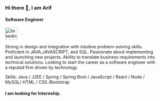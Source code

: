 

### Hi there 👋, I am Arif
#### Software Engineer
[<img src='https://www.citypng.com/public/uploads/preview/linkedin-square-white-icon-transparent-png-11640440452zi2ykndpw2.png' alt='linkedin' height='40'>](https://www.linkedin.com/in/arifprocodes/) 

Strong in design and integration with intuitive problem-solving skills. Proficient in JAVA,JAVASCRIPT, and SQL. Passionate about implementing and launching new projects. Ability to translate business requirements into technical solutions. Looking to start the career as a software engineer with a reputed firm driven by technology

Skills: Java / J2EE /  Spring / Spring Boot / JavaScript / React / Node / MySQL/ HTML / CSS /Bootstrap

#### I am looking for Internship.

